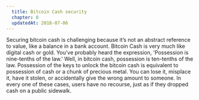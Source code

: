 ```yaml
---
  title: Bitcoin Cash security
  chapter: 8
  updatedAt: 2018-07-06
---
```

Securing bitcoin cash is challenging because it’s not an abstract reference to value, like a balance in a bank account. Bitcoin Cash is very much like digital cash or gold. You’ve probably heard the expression, 'Possession is nine-tenths of the law.' Well, in bitcoin cash, possession is ten-tenths of the law. Possession of the keys to unlock the bitcoin cash is equivalent to possession of cash or a chunk of precious metal. You can lose it, misplace it, have it stolen, or accidentally give the wrong amount to someone. In every one of these cases, users have no recourse, just as if they dropped cash on a public sidewalk.